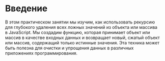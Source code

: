 # Введение

В этом практическом занятии мы изучим, как использовать рекурсию для глубокого удаления всех ложных значений из объекта или массива в JavaScript. Мы создадим функцию, которая принимает объект или массив в качестве входных данных и возвращает новый, сжатый объект или массив, содержащий только истинные значения. Эта техника может быть полезна для очистки и упрощения данных в различных приложениях программирования.
